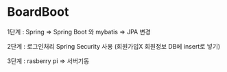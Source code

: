 # BoardBoot

1단계 : Spring => Spring Boot 와 mybatis => JPA 변경

2단계 : 로그인처리 Spring Security 사용 (회원가입X 회원정보 DB에 insert로 넣기)

3단계 : rasberry pi => 서버기동
